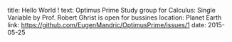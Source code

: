 title: Hello World !
text: Optimus Prime Study group for Calculus: Single Variable by Prof. Robert Ghrist is open for bussines
location: Planet Earth
link: https://github.com/EugenMandric/OptimusPrime/issues/1
date: 2015-05-25
